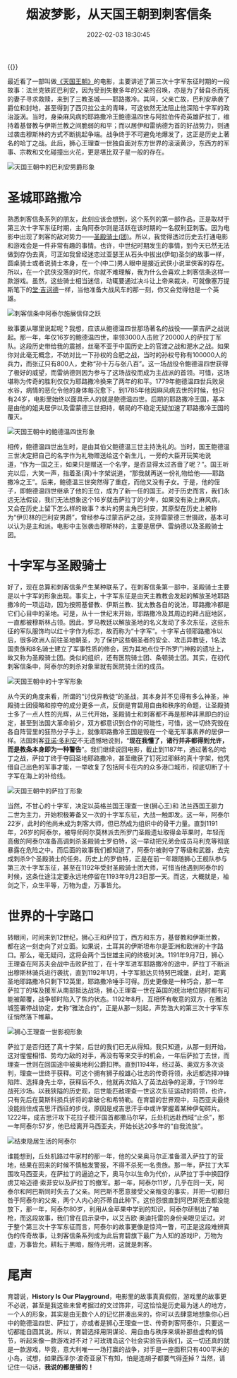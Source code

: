 ﻿---
abbrlink: 861688878
categories:
- 生活感悟
date: 2022-02-03 18:30:45
description: 尾声 育碧说， History Is Our Playground ，电影里的故事真真假假，游戏里的故事更不必说，甚至是我这些未曾考据过的文过饰非，可这恰恰是历史最为迷人的地方，一个人的形象，其实是由无数个人的记忆拼凑出来的，你可以去肆意地想象你心目中的鲍德温四世、萨拉丁，亦或者是狮心王理查一世、传奇刺客阿泰尔，只要这一切都能自圆其说
slug: 861688878
tags:
- 历史
- 电影
- 游戏
- 随笔
title: 烟波梦影，从天国王朝到刺客信条
---

{{<douban type="movie" id="6860160">}}

最近看了一部叫做[《天国王朝》](https://movie.douban.com/subject/1309071/)的电影，主要讲述了第三次十字军东征时期的一段故事：法兰克铁匠巴利安，因为受到失散多年的父亲的召唤，亦是为了替自杀而死的妻子寻求救赎，来到了三教圣城——耶路撒冷。其间，父亲亡故，巴利安承袭了爵位和封地，甚至得到了西贝拉公主的青睐，可这依然无法阻止他深陷十字军的政治漩涡。当时，身染麻风病的耶路撒冷王鲍德温四世与阿拉伯传奇英雄萨拉丁，维持着基督教与伊斯兰教之间脆弱的和平；而以居伊和雷纳德为首的好战势力，则通过袭击穆斯林的方式不断挑起争端。战争终于不可避免地爆发了，这正是历史上著名的哈丁之战。此后，狮心王理查一世独自面对东方世界的滚滚黄沙，东西方的军事、宗教和文化碰撞出火花，更是堪比双子星一般的存在。

![天国王朝中的巴利安男爵形象](/posts/烟波梦影，从天国王朝到刺客信条/P9832764530.jpg)

# 圣城耶路撒冷

熟悉刺客信条系列的朋友，此刻应该会想到，这个系列的第一部作品，正是取材于第三次十字军东征时期，主角阿泰尔则是活跃在该时期的一名叙利亚刺客。因为电影中出现了刺客的敌对势力——[圣殿骑士(团)](https://baike.sogou.com/v74701.htm)。所以，我觉得透过历史去打通电影和游戏会是一件非常有趣的事情。也许，中世纪时期发生的事情，到今天已然无法做到存伪去真，可正如我曾经迷恋过亚瑟王从石头中拔出(伊甸)圣剑的故事一样，圆桌骑士或者说骑士本身，在一个(中二)男人眼中是接近武侠小说里侠客的存在。所以，在一个武侠没落的时代，你就不难理解，我为什么会喜欢上刺客信条这样一款游戏。虽然，这些骑士相当迷信，动辄要通过决斗让上帝来裁决，可就像塞万提斯笔下的[堂·吉诃德](https://book.douban.com/subject/24854061/)一样，当他准备大战风车的那一刻，你又会觉得他是一个英雄。

![刺客信条中阿泰尔施展信仰之跃](/posts/烟波梦影，从天国王朝到刺客信条/Altaïr.png)


故事要从哪里说起呢？我想，应该从鲍德温四世那场著名的战役——蒙吉萨之战说起。那一年，年仅16岁的鲍德温四世，率领3000人击败了20000人的萨拉丁军队。这段历史带给我的震撼，丝毫不亚于中国历史上的官渡之战和淝水之战。如果你对此毫无概念，不妨对比一下孙权的合肥之战，当时的孙权号称有100000人的兵力，而张辽只有800人，史称“孙十万与张八百”。这一场战役令鲍德温四世获得了极好的威望，而雷纳德则因为参与了这场战役而成为主战派的首领。可惜，这场堪称为传奇的胜利仅仅为耶路撒冷换来了两年的和平。1779年鲍德温四世兵败泉水谷，病情的恶化令他的身体每况愈下，到1785年他因麻风病去世的时候，他只有24岁，电影里始终以面具示人的就是鲍德温四世。后期的耶路撒冷王国，基本是由他的姐夫居伊以及雷蒙德三世把持，朝局的不稳定无疑加速了耶路撒冷王国的覆灭。

![天国王朝中的鲍德温四世形象](/posts/烟波梦影，从天国王朝到刺客信条/P2355584352.jpg)

相传，鲍德温四世出生时，是由其伯父鲍德温三世主持洗礼的。当时，国王鲍德温三世决定把自己的名字作为礼物赠送给这个新生儿，一旁的大臣开玩笑地说道，“作为一国之王，如果只是赠送一个名字，是否显得太过吝啬了呢？”。国王听完以后，大笑一声，指着圣(真)十字架说道，“那我就再送一份礼物给他——耶路撒冷之王”。后来，鲍德温三世突然得了重症，而他又没有子女。于是，他的侄子，即鲍德温四世继承了他的王位，成为了新一任的国王。对于历史而言，我们永远无法假设，我们无法想象这个16岁就击萨拉丁的少年，如果没有染上麻风病，又会在历史上留下怎么样的故事？本片的男主角巴利安，其原型在历史上被称为“伊贝林的巴利安男爵”，曾经参与过蒙吉萨之战，支持雷蒙德三世摄政，基本可以认为是主和派。电影中主张袭击穆斯林的，主要是居伊、雷纳德以及圣殿骑士团。

# 十字军与圣殿骑士

好了，现在总算和刺客信条产生某种联系了。在刺客信条第一部中，圣殿骑士主要是以十字军的形象出现。事实上，十字军东征是由天主教教会发起的解放圣地耶路撒冷的一项运动，因为按照基督教、伊斯兰教、犹太教各自的说法，耶路撒冷都是它们心目中的圣地。可是，从十一世纪末开始，耶路撒冷及其周边的拜占庭地区，一直都被穆斯林占领。因此，罗马教廷以解放圣地的名义发动了多次东征，这些东征的军队服饰均以红十字作为标志，故而称为“十字军”。十字军占领耶路撒冷以后，很多欧洲人前往圣地朝圣，为了保护这些朝圣者的安全、攻击异教徒，1名法国贵族和8名骑士建立了军事性质的修会，因为其地点位于所罗门神殿的遗址上，故又称为圣殿骑士团。类似的组织，还有医院骑士团、条顿骑士团。其实，在初代刺客信条中，阿泰尔的刺杀对象里就有医院骑士团的成员。

![天国王朝中的十字军形象](/posts/烟波梦影，从天国王朝到刺客信条/P2355584519.jpg)

从今天的角度来看，所谓的“讨伐异教徒”的圣战，其本身并不见得有多么神圣，神殿骑士团侵略和掠夺的成分更多一点，反倒是育碧用自由和秩序的命题，让圣殿骑士多了一点人性的光辉，从三代开始，圣殿骑士和刺客都不再是那种非黑即白的设定，甚至到法国大革命前夕，双方都意识到合作的可能性，可惜，这一切终究毁在各自阵营里的狂热分子手上，就像耶路撒冷王国是毁在一个毫无军事素养的居伊一样。法国刺客[亚诺·多利安](https://assassinscreed.huijiwiki.com/wiki/阿尔诺·多里安)不无遗憾地说到，“**现在我懂了，诸行并非都得到允许，而是教条本身即为一种警告**”。我们继续说回电影，截止到1187年，通过著名的哈丁之战，萨拉丁终于夺回圣地耶路撒冷，甚至缴获了钉死过耶稣的真十字架，他凭借自己出色的军事才能，一举收复了包括阿卡在内的众多港口城市，彻底切断了十字军在海上的补给线。

![天国王朝中的萨拉丁形象](/posts/烟波梦影，从天国王朝到刺客信条/P7297435160.jpg)

当然，不甘心的十字军，决定以英格兰国王理查一世(狮心王)和 法兰西国王腓力二世为主力，开始积极筹备又一次的十字军东征，大战一触即发。这一年，阿泰尔22岁，此时的他尚未成为刺客大师，但已然成为组织中的骨干力量。直到1191年，26岁的阿泰尔，被导师阿尔莫林派去所罗门圣殿遗址取得金苹果时，年轻而高傲的阿泰尔准备高调刺杀圣殿骑士罗伯特，这一举动把兄弟会成员马利克等彻底暴露在危险之中。而后面的故事我们都知道了，阿泰尔被剥夺了等级和武器，去完成刺杀9个圣殿骑士的任务。历史上的罗伯特，正是在前一年跟随狮心王舰队参与第三次十字军东征，甚至在1192年受封圣殿骑士团大师，可惜当他遇到阿泰尔的时候，这条仕途注定要永远地停留在1193年9月23日那一天。而这，大概就是，袖剑之下，众生平等，万物为虚，万事皆允。

# 世界的十字路口

转眼间，时间来到12世纪，狮心王和萨拉丁，西方和东方，基督教和伊斯兰教，都在这一刻走向了对立面。如果说，土耳其的伊斯坦布尔是亚洲和欧洲的十字路口。那么，毫无疑问，这将会两个当世雄主间的终极对决。1191年9月7日，狮心王理查在阿苏夫会战中击败萨拉丁，在十字军进军耶路撒冷的途中，萨拉丁不断派出穆斯林骑兵进行袭扰，直到1192年1月，十字军抵达贝特努巴城堡，此时，距离圣地耶路撒冷只剩下12英里，耶路撒冷唾手可得。历史更像是一种巧合，那一年萨拉丁的埃及援军从南部抵达战场，狮心王理查一世在英国的统治地位随时都有可能被颠覆，战争顿时陷入了焦灼状态。1192年8月，互相怀有敬意的双方，在雅法城签署停战协定，史称“雅法合约”，正是从那一刻起，声势浩大的第三次十字军东征悄然落下帷幕。

![狮心王理查一世影视形象](/posts/烟波梦影，从天国王朝到刺客信条/P2307353790.jpg)

萨拉丁是否归还了真十字架，后世的我们已无从得知。我只知道，从那一刻开始，这对惺惺相惜、势均力敌的对手，再没有等来交手的机会，一年后萨拉丁去世，而理查一世则在回国途中被奥地利公爵扣押。直到1194年，经过英、奥双方多次谈判，理查一世终于获释。可这个拥有狮子般雄心壮志的传奇将领，永远都选择冲锋陷阵、选择身先士卒，获释后不久，他就再次陷入了英法战争的泥潭，于1199年战死沙场。以我狭隘的历史观，后世能匹敌理查一世这次东征运动的将领，也许，只有先后在莫斯科损兵折将的拿破仑和希特勒。在育碧的世界观中，马西亚夫最终没能挡住成吉思汗西征的步伐，原因是成吉思汗手中或许掌握着某种伊甸碎片。1222年，成吉思汗攻下花拉子模汗国首都撒马尔罕，丘处机远赴西域“止杀”，那一年阿泰尔57岁，他已经离开马西亚夫，开始长达20多年的“自我流放”。

![结束隐居生活的阿泰尔](/posts/烟波梦影，从天国王朝到刺客信条/Altaïr-1.png)

谁能想到，丘处机路过牛家村的那一年，他的父亲奥马尔正准备潜入萨拉丁的营地，结果在回来的时候不慎触发警报，不得不杀死一名贵族。那一年，萨拉丁大军围攻马西亚夫，在萨拉丁的逼迫之下，奥马尔以生命为代价，从萨拉丁手中换回俘虏艾哈迈德·索菲安以及萨拉丁的撤军。那一年，阿泰尔11岁，几乎在同一天，阿泰尔和阿巴斯同时失去了父亲。阿巴斯不愿意接受父亲叛变的事实，并把一切都归咎于阿泰尔的父亲，两个人内心的芥蒂自此种下。这份怨恨直到阿巴斯死去都没能放下，那一年，阿泰尔80岁，利用从金苹果中学到的知识，阿泰尔研制出了袖枪，而这段故事，我们曾在启示录中，以艾吉欧·奥迪托雷的身份亲眼见证过。对于整个第三次十字军东征而言，阿泰尔的故事更像是惊鸿一瞥，可正是这段难辨真伪的传奇故事，让刺客信条系列成为此后育碧旗下最广为人知的游戏IP，万物为虚，万事皆允，耕耘于黑暗，服侍光明，这就是刺客。

# 尾声
育碧说，**History Is Our Playground**，电影里的故事真真假假，游戏里的故事更不必说，甚至是我这些未曾考据过的文过饰非，可这恰恰是历史最为迷人的地方，一个人的形象，其实是由无数个人的记忆拼凑出来的，你可以去肆意地想象你心目中的鲍德温四世、萨拉丁，亦或者是狮心王理查一世、传奇刺客阿泰尔，只要这一切都能自圆其说。所以，育碧选择用阴谋论、用自由与秩序来填补那些虚构的情节，听起来像一款游戏对不对？可玫瑰岛这个社会实验告诉我们，这一切还真的就是一款游戏，毕竟，意大利唯一一场打赢的战争，对手是一座面积只有400平米的小岛，试想，如果西泽尔·波奇亚泉下有知，怕是连胡子都要气得歪掉？当然，请记住一句话，**我说的都是错的！**